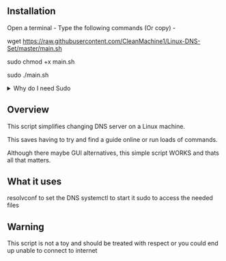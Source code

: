 ## <b>Installation</b>

Open a terminal - Type the following commands (Or copy) -

wget https://raw.githubusercontent.com/CleanMachine1/Linux-DNS-Set/master/main.sh

sudo chmod +x main.sh 

sudo ./main.sh

<details>
<summary>Why do I need Sudo</summary>
due to the files being in /etc/ they often require root access, this means this script will not work if you don't have access to sudo or root
</details>

## Overview

This script simplifies changing DNS server on a Linux machine.

This saves having to try and find a guide online or run loads of commands.

Although there maybe GUI alternatives, this simple script WORKS and thats all that matters.

## What it uses 

resolvconf to set the DNS
systemctl to start it
sudo to access the needed files

## Warning

This script is not a toy and should be treated with respect or you could end up unable to connect to internet
